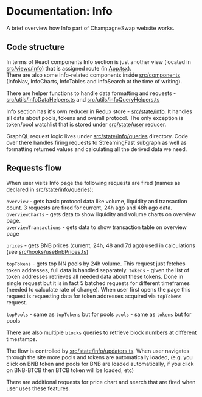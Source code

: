 # Documentation: Info

A brief overview how Info part of ChampagneSwap website works.

## Code structure

In terms of React components Info section is just another view (located in [src/views/Info](../src/views/Info)) that is assigned route (in [App.tsx](../src/App.tsx)).  
There are also some Info-related components inside [src/components](../src/components) (InfoNav, InfoCharts, InfoTables and InfoSearch at the time of writing).

There are helper functions to handle data formatting and requests - [src/utils/infoDataHelpers.ts](../src/utils/infoDataHelpers.ts) and [src/utils/infoQueryHelpers.ts](../src/utils/infoQueryHelpers.ts)

Info section has it's own reducer in Redux store - [src/state/info](../src/state/info). It handles all data about pools, tokens and overall protocol. The only exception is token/pool watchlist that is stored under [src/state/user](../src/state/user) reducer.

GraphQL request logic lives under [src/state/info/queries](../src/state/info/queries) directory. Code over there handles firing requests to StreamingFast subgraph as well as formatting returned values and calculating all the derived data we need.

## Requests flow

When user visits Info page the following requests are fired (names as declared in [src/state/info/queries](../src/state/info/queries)):

`overview` - gets basic protocol data like volume, liquidity and transaction count. 3 requests are fired for current, 24h ago and 48h ago data.  
`overviewCharts` - gets data to show liquidity and volume charts on overview page.  
`overviewTransactions` - gets data to show transaction table on overview page

`prices` - gets BNB prices (current, 24h, 48 and 7d ago) used in calculations (see [src/hooks/useBnbPrices.ts](../src/hooks/useBnbPrices.ts))

`topTokens` - gets top NN pools by 24h volume. This request just fetches token addresses, full data is handled separately.
`tokens` - given the list of token addresses retrieves all needed data about these tokens. Done in single request but it is in fact 5 batched requests for different timeframes (needed to calculate rate of change). When user first opens the page this request is requesting data for token addresses acquired via `topTokens` request.

`topPools` - same as `topTokens` but for pools
`pools` - same as `tokens` but for pools

There are also multiple `blocks` queries to retrieve block numbers at different timestamps.

The flow is controlled by [src/state/info/updaters.ts](../src/state/info/updaters.ts). When user navigates through the site more pools and tokens are automatically loaded, (e.g. you click on BNB token and pools for BNB are loaded automatically, if you click on BNB-BTCB then BTCB token will be loaded, etc)

There are additional requests for price chart and search that are fired when user uses these features.
